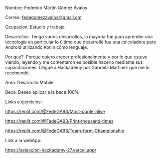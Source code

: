 Nombre: Federico Martín Gómez Ávalos

Correo: fedegomezavalos@gmail.om

Ocupacion: Estudio y trabajo

Desarrollos: Tengo varios desarrollos, la mayoría fue para aprender una técnología en particular lo último que desarrollé fue una calculadora para Android utilizando Kotlin cómo lenguaje.

Por qué?: Porque quiero crecer profesionalmente y por lo que estuve viendo, leyendo y me comentaron es posible hacerlo mediante sus capacitaciones. Llegué a Hackademy por Gabriela Martinez que me lo recomendó. 

Área: Desarrollo Mobile

Beca: Deseo aplicar a la beca 100%

Links a ejercicios:

 https://replit.com/@FedeGA93/Most-pople-alive
 
 https://replit.com/@FedeGA93/Print-thousand-times
 
 https://replit.com/@FedeGA93/Team-form-Championship


Link a la webApp:

https://seleccion-hackademy-27.vercel.app/
